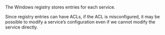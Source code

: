 The Windows registry stores entries for each service.

Since registry entries can have ACLs, if the ACL is
misconfigured, it may be possible to modify a service’s
configuration even if we cannot modify the service
directly.


